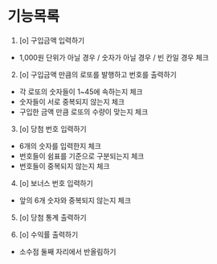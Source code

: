 # 기능목록

1. [o] 구입금액 입력하기 

  - 1,000원 단위가 아닐 경우 / 숫자가 아닐 경우 / 빈 칸일 경우 체크

2. [o] 구입금액 만큼의 로또를 발행하고 번호를 출력하기

  - 각 로또의 숫자들이 1~45에 속하는지 체크
  - 숫자들이 서로 중복되지 않는지 체크
  - 구입한 금액 만큼 로또의 수량이 맞는지 체크

3. [o] 당첨 번호 입력하기

  - 6개의 숫자를 입력한지 체크
  - 번호들이 쉼표를 기준으로 구분되는지 체크
  - 번호들이 중복되지 않는지 체크

4. [o] 보너스 번호 입력하기

  - 앞의 6개 숫자와 중복되지 않는지 체크

5. [o] 당첨 통계 출력하기

6. [o] 수익률 출력하기

  - 소수점 둘째 자리에서 반올림하기